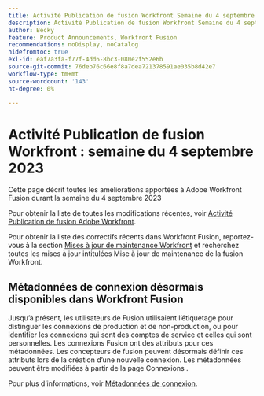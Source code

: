 ```yaml
---
title: Activité Publication de fusion Workfront Semaine du 4 septembre 2023
description: Activité Publication de fusion Workfront Semaine du 4 septembre 2023
author: Becky
feature: Product Announcements, Workfront Fusion
recommendations: noDisplay, noCatalog
hidefromtoc: true
exl-id: eaf7a3fa-f77f-4dd6-8bc3-080e2f552e6b
source-git-commit: 76deb76c66e8f8a7dea721378591ae035b8d42e7
workflow-type: tm+mt
source-wordcount: '143'
ht-degree: 0%

---
```


# Activité Publication de fusion Workfront : semaine du 4 septembre 2023

Cette page décrit toutes les améliorations apportées à Adobe Workfront Fusion durant la semaine du 4 septembre 2023

Pour obtenir la liste de toutes les modifications récentes, voir [Activité Publication de fusion Adobe Workfront](../../../product-announcements/product-releases/fusion-release-activity/fusion-release-activity.md).

Pour obtenir la liste des correctifs récents dans Workfront Fusion, reportez-vous à la section [Mises à jour de maintenance Workfront](https://experienceleague.adobe.com/docs/workfront-known-issues/releases/current-updates.html) et recherchez toutes les mises à jour intitulées Mise à jour de maintenance de la fusion Workfront.

## Métadonnées de connexion désormais disponibles dans Workfront Fusion

Jusqu’à présent, les utilisateurs de Fusion utilisaient l’étiquetage pour distinguer les connexions de production et de non-production, ou pour identifier les connexions qui sont des comptes de service et celles qui sont personnelles. Les connexions Fusion ont des attributs pour ces métadonnées. Les concepteurs de fusion peuvent désormais définir ces attributs lors de la création d’une nouvelle connexion. Les métadonnées peuvent être modifiées à partir de la page Connexions .

Pour plus d’informations, voir [Métadonnées de connexion](/help/quicksilver/workfront-fusion/connections/connection-metadata.md).
